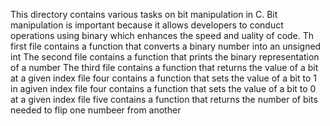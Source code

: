 This directory contains various tasks on bit manipulation in C. Bit manipulation is important because it allows developers to conduct operations using binary which enhances the speed and uality of code. 
Th first file contains a function that converts a binary number into an unsigned int
The second file contains a function that prints the binary representation of a number
The third file contains a function that returns the value of a bit at a given index
file four contains a function that sets the value of a bit to 1 in agiven index
file four contains a function that sets the value of a bit to 0 at a given index
file five contains a function that returns the number of bits needed to flip one numbeer from another
